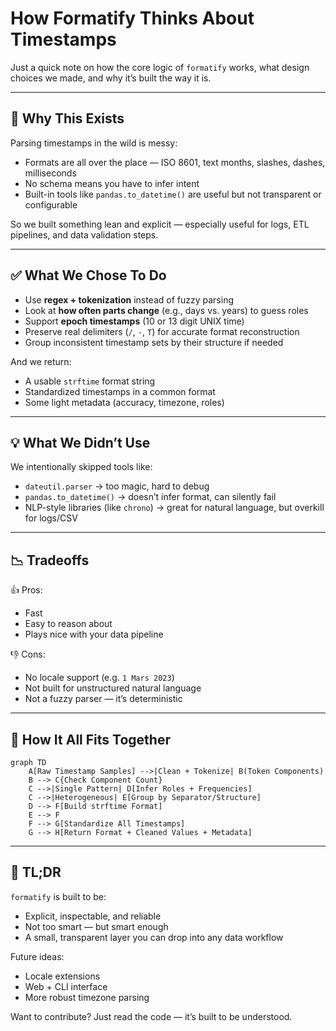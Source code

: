 # How Formatify Thinks About Timestamps

Just a quick note on how the core logic of `formatify` works, what design choices we made, and why it’s built the way it is.

---

## 🧭 Why This Exists

Parsing timestamps in the wild is messy:

* Formats are all over the place — ISO 8601, text months, slashes, dashes, milliseconds
* No schema means you have to infer intent
* Built-in tools like `pandas.to_datetime()` are useful but not transparent or configurable

So we built something lean and explicit — especially useful for logs, ETL pipelines, and data validation steps.

---

## ✅ What We Chose To Do

* Use **regex + tokenization** instead of fuzzy parsing
* Look at **how often parts change** (e.g., days vs. years) to guess roles
* Support **epoch timestamps** (10 or 13 digit UNIX time)
* Preserve real delimiters (`/`, `-`, `T`) for accurate format reconstruction
* Group inconsistent timestamp sets by their structure if needed

And we return:

* A usable `strftime` format string
* Standardized timestamps in a common format
* Some light metadata (accuracy, timezone, roles)

---

## 💡 What We Didn’t Use

We intentionally skipped tools like:

* `dateutil.parser` → too magic, hard to debug
* `pandas.to_datetime()` → doesn’t infer format, can silently fail
* NLP-style libraries (like `chrono`) → great for natural language, but overkill for logs/CSV

---

## 📉 Tradeoffs

👍 Pros:

* Fast
* Easy to reason about
* Plays nice with your data pipeline

👎 Cons:

* No locale support (e.g. `1 Mars 2023`)
* Not built for unstructured natural language
* Not a fuzzy parser — it’s deterministic

---

## 🧱 How It All Fits Together

```mermaid
graph TD
    A[Raw Timestamp Samples] -->|Clean + Tokenize| B(Token Components)
    B --> C{Check Component Count}
    C -->|Single Pattern| D[Infer Roles + Frequencies]
    C -->|Heterogeneous| E[Group by Separator/Structure]
    D --> F[Build strftime Format]
    E --> F
    F --> G[Standardize All Timestamps]
    G --> H[Return Format + Cleaned Values + Metadata]
```

---

## 🧠 TL;DR

`formatify` is built to be:

* Explicit, inspectable, and reliable
* Not too smart — but smart enough
* A small, transparent layer you can drop into any data workflow

Future ideas:

* Locale extensions
* Web + CLI interface
* More robust timezone parsing

Want to contribute? Just read the code — it’s built to be understood.
